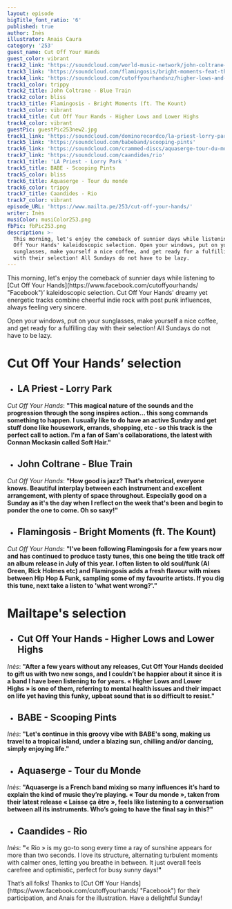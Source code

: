 ```yaml
---
layout: episode
bigTitle_font_ratio: '6'
published: true
author: Inès
illustrator: Anais Caura
category: '253'
guest_name: Cut Off Your Hands
guest_color: vibrant
track2_link: 'https://soundcloud.com/world-music-network/john-coltrane-blue-train-from'
track3_link: 'https://soundcloud.com/flamingosis/bright-moments-feat-the-kount'
track4_link: 'https://soundcloud.com/cutoffyourhandsnz/higher-lows-and-lower-highs'
track1_color: trippy
track2_title: John Coltrane - Blue Train
track2_color: bliss
track3_title: Flamingosis - Bright Moments (ft. The Kount)
track3_color: vibrant
track4_title: Cut Off Your Hands - Higher Lows and Lower Highs
track4_color: vibrant
guestPic: guestPic253new2.jpg
track1_link: 'https://soundcloud.com/dominorecordco/la-priest-lorry-park'
track5_link: 'https://soundcloud.com/babeband/scooping-pints'
track6_link: 'https://soundcloud.com/crammed-discs/aquaserge-tour-du-monde'
track7_link: 'https://soundcloud.com/caandides/rio'
track1_title: 'LA Priest - Lorry Park '
track5_title: BABE - Scooping Pints
track5_color: bliss
track6_title: Aquaserge - Tour du monde
track6_color: trippy
track7_title: Caandides - Rio
track7_color: vibrant
episode_URL: 'https://www.mailta.pe/253/cut-off-your-hands/'
writer: Inès
musiColor: musiColor253.png
fbPic: fbPic253.png
description: >-
  This morning, let's enjoy the comeback of sunnier days while listening to Cut
  Off Your Hands' kaleidoscopic selection. Open your windows, put on your
  sunglasses, make yourself a nice coffee, and get ready for a fulfilling day
  with their selection! All Sundays do not have to be lazy.
---
```

<p id="introduction">This morning, let's enjoy the comeback of sunnier days while listening to [Cut Off Your Hands](https://www.facebook.com/cutoffyourhands/ "Facebook")’ kaleidoscopic selection. Cut Off Your Hands' dreamy yet energetic tracks combine cheerful indie rock with post punk influences, always feeling very sincere. </p>
<p>Open your windows, put on your sunglasses, make yourself a nice coffee, and get ready for a fulfilling day with their selection! All Sundays do not have to be lazy.</p>



# **Cut Off Your Hands’ selection**

+ ## LA Priest - Lorry Park
_Cut Off Your Hands_: **"**This magical nature of the sounds and the progression through the song inspires action... this song commands something to happen. I usually like to do have an active Sunday and get stuff done like housework, errands, shopping, etc - so this track is the perfect call to action. I'm a fan of Sam's collaborations, the latest with Connan Mockasin called Soft Hair.**"**

+ ## John Coltrane - Blue Train
_Cut Off Your Hands_: **"**How good is jazz? That's rhetorical, everyone knows. Beautiful interplay between each instrument and excellent arrangement, with plenty of space throughout. Especially good on a Sunday as it's the day when I reflect on the week that's been and begin to ponder the one to come. Oh so saxy!**"**

+ ## Flamingosis - Bright Moments (ft. The Kount)
_Cut Off Your Hands_: **"**I've been following Flamingosis for a few years now and has continued to produce tasty tunes, this one being the title track off an album release in July of this year. I often listen to old soul/funk (Al Green, Rick Holmes etc) and Flamingosis adds a fresh flavour with mixes between Hip Hop & Funk, sampling some of my favourite artists. If you dig this tune, next take a listen to 'what went wrong?'.**"**



# Mailtape's selection

+ ## Cut Off Your Hands - Higher Lows and Lower Highs
_Inès_: **"**After a few years without any releases, Cut Off Your Hands decided to gift us with two new songs, and I couldn’t be happier about it since it is a band I have been listening to for years. « Higher Lows and Lower Highs » is one of them, referring to mental health issues and their impact on life yet having this funky, upbeat sound that is so difficult to resist.**"** 

+ ## BABE - Scooping Pints
_Inès_: **"**Let's continue in this groovy vibe with BABE's song, making us travel to a tropical island, under a blazing sun, chilling and/or dancing, simply enjoying life.**"**

+ ## Aquaserge - Tour du Monde
_Inès_: **"**Aquaserge is a French band mixing so many influences it’s hard to explain the kind of music they’re playing. « Tour du monde », taken from their latest release « Laisse ça être », feels like listening to a conversation between all its instruments. Who’s going to have the final say in this?**"**

+ ## Caandides - Rio
_Inès_: **"**« Rio » is my go-to song every time a ray of sunshine appears for more than two seconds. I love its structure, alternating turbulent moments with calmer ones, letting you breathe in between. It just overall feels carefree and optimistic, perfect for busy sunny days!**"**


<p id="outroduction">That’s all folks! Thanks to [Cut Off Your Hands](https://www.facebook.com/cutoffyourhands/ "Facebook") for their participation, and Anais for the illustration. Have a delightful Sunday! </p>
